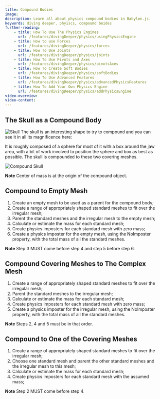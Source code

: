 ```yaml
---
title: Compound Bodies
image: 
description: Learn all about physics compound bodies in Babylon.js.
keywords: diving deeper, phyiscs, compound boides
further-reading:
    - title: How To Use The Physics Engines
      url: /features/divingDeeper/physics/usingPhysicsEngine
    - title: How to use Forces
      url: /features/divingDeeper/physics/forces
    - title: How To Use Joints
      url: /features/divingDeeper/physics/joints
    - title: How To Use Pivots and Axes
      url: /features/divingDeeper/physics/pivotsAxes
    - title: How To Create Soft Bodies
      url: /features/divingDeeper/physics/softBodies
    - title: How To Use Advanced Features
      url: /features/divingDeeper/physics/advancedPhysicsFeatures
    - title: How To Add Your Own Physics Engine
      url: /features/divingDeeper/physics/addPhysicsEngine
video-overview:
video-content:
---
```


## The Skull as a Compound Body

![Skull](/img/how_to/physics/skull.jpg)
The skull is an interesting shape to try to compound and you can see it in all its magnificence here: <Playground id="#UKNERM#0" title="Skull As A Compound Body" description="Simple example of the skull as a compound body."/>

It is roughly composed of a sphere for most of it with a box around the jaw area, with a bit of work involved to position the sphere and box as best as possible. The skull is compounded to these two covering meshes.

![Compound Skull](/img/how_to/physics/greenSkull.jpg)

**Note** Center of mass is at the origin of the compound object.

## Compound to Empty Mesh

1. Create an empty mesh to be used as a parent for the compound body;
2. Create a range of appropriately shaped standard meshes to fit over the irregular mesh;
3. Parent the standard meshes and the irregular mesh to the empty mesh;
4. Calculate or estimate the mass for each standard mesh;
5. Create physics imposters for each standard mesh with zero mass;
6. Create a physics imposter for the empty mesh, using the NoImposter property, with the total mass of all the standard meshes.

**Note** Step 3 MUST come before step 4 and step 5 before step 6.

<Playground id="#492ZK0#7" title="Skull As A Compound Body 1" description="Simple example of a skull as a compound body."/>

## Compound Covering Meshes to The Complex Mesh 

1. Create a range of appropriately shaped standard meshes to fit over the irregular mesh;
2. Parent the standard meshes to the irregular mesh;
3. Calculate or estimate the mass for each standard mesh;
4. Create physics imposters for each standard mesh with zero mass;
5. Create a physics imposter for the irregular mesh, using the NoImposter property, with the total mass of all the standard meshes.

**Note** Steps 2, 4 and 5 must be in that order.

<Playground id="#492ZK0#12" title="Skull As A Compound Body 2" description="Simple example of a skull as a compound body."/>


## Compound to One of the Covering Meshes

1. Create a range of appropriately shaped standard meshes to fit over the irregular mesh;
2. Choose one standard mesh and parent the other standard meshes and the irregular mesh to this mesh;
3. Calculate or estimate the mass for each standard mesh;
4. Create physics imposters for each standard mesh with the assumed mass;

**Note** Step 2 MUST come before step 4.

<Playground id="#492ZK0#8" title="Skull As A Compound Body 3" description="Simple example of a skull as a compound body."/>